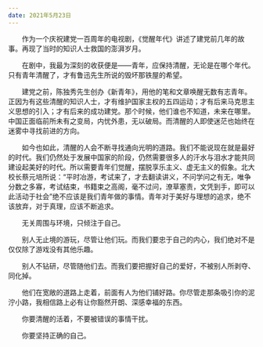 ```yaml
---
date: 2021年5月23日
---
```


　　作为一个庆祝建党一百周年的电视剧，《觉醒年代》讲述了建党前几年的故事。再现了当时的知识人士救国的澎湃岁月。

　　在剧中，我最为深刻的收获便是——青年，应保持清醒，无论是在哪个年代。只有青年清醒了，才有鲁迅先生所说的毁坏那铁屋的希望。

　　建党之前，陈独秀先生创办《新青年》，用他的笔和文章唤醒无数有志青年。正因为有这些清醒的知识人士，才有维护国家主权的五四运动；才有后来马克思主义思想的引入；才有后来的成功建党。那个时候，他们谁也不知道，未来在哪里。中国正面临前所未有之变局，内忧外患，无以破局。而清醒的人即使迷茫也始终在迷雾中寻找前进的方向。

　　如今也如此，清醒的人会不断寻找通向光明的道路。我们不能说现在就是最好的时代。我们仍然处于发展中国家的阶段，仍然需要很多人的汗水与泪水才能共同建设起美好的时代。所以需要青年们觉醒，摆脱享乐主义、虚无主义的假象。北大校长蔡元培所说：“平时冶游，考试来了，才去翻读讲义，不问学问之有无，唯争分数之多寡，考试结束，书籍束之高阁，毫不过问，潦草塞责，文凭到手，即可以此活动于社会”绝不应该是我们青年做的事情。青年对于美好与理想的追求，绝不该放弃，对于真理，应该不断追求。

　　无关周围与环境，只倾注于自己。

　　别人无止境的游玩，尽管让他们玩。而我们要忠于自己的内心，我们绝对不是仅仅除了游戏没有其他乐趣。

　　别人不钻研，尽管随他们去。而我们要把握好自己的爱好，不被别人所剥夺、同化掉。

　　他们在宽敞的道路上走着，前面有人为他们铺好路。你尽管走那条吸引你的泥泞小路，我相信路上必有让你豁然开朗、深感幸福的东西。

　　你要清醒的活着，不要被错误的事情干扰。

　　你要坚持正确的自己。